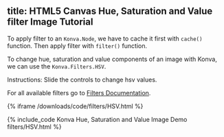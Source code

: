 title: HTML5 Canvas Hue, Saturation and Value filter Image Tutorial
---

To apply filter to an `Konva.Node`, we have to cache it first with `cache()` function. Then apply filter with `filter()` function.

To change hue, saturation and value components of an image with Konva, we can use the `Konva.Filters.HSV`.

Instructions: Slide the controls to change hsv values.

For all available filters go to [Filters Documentation](https://konvajs.github.io/api/Konva.Filters.html).

{% iframe /downloads/code/filters/HSV.html %}

{% include_code Konva Hue, Saturation and Value Image Demo filters/HSV.html %}